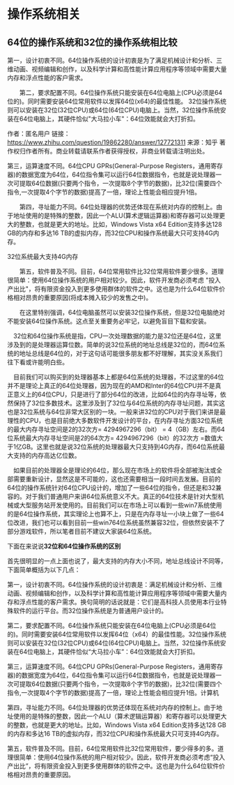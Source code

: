 # 操作系统相关



## 64位的操作系统和32位的操作系统相比较

第一，设计初衷不同。64位操作系统的设计初衷是为了满足机械设计和分析、三维动画、视频编辑和创作，以及科学计算和高性能计算应用程序等领域中需要大量内存和浮点性能的客户需求。


　　第二，要求配置不同。64位操作系统只能安装在64位电脑上(CPU必须是64位的)。同时需要安装64位常用软件以发挥64位(x64)的最佳性能。 32位操作系统则可以安装在32位(32位CPU)或64位(64位CPU)电脑上。当然，32位操作系统安装在64位电脑上，其硬件恰似"大马拉小车"：64位效能就会大打折扣。

作者：匿名用户
链接：https://www.zhihu.com/question/19862280/answer/127721311
来源：知乎
著作权归作者所有。商业转载请联系作者获得授权，非商业转载请注明出处。



第三，运算速度不同。64位CPU GPRs(General-Purpose Registers，通用寄存器)的数据宽度为64位，64位指令集可以运行64位数据指令，也就是说处理器一次可提取64位数据(只要两个指令，一次提取8个字节的数据)，比32位(需要四个指令,一次提取4个字节的数据)提高了一倍，理论上性能会相应提升1倍。

　　第四，寻址能力不同。64位处理器的优势还体现在系统对内存的控制上。由于地址使用的是特殊的整数，因此一个ALU(算术逻辑运算器)和寄存器可以处理更大的整数，也就是更大的地址。比如，Windows Vista x64 Edition支持多达128 GB的内存和多达16 TB的虚拟内存，而32位CPU和操作系统最大只可支持4G内存。


32位系统最大支持4G内存

　　第五，软件普及不同。目前，64位常用软件比32位常用软件要少很多。道理很简单：使用64位操作系统的用户相对较少。因此，软件开发商必须考虑 "投入产出比"，将有限资金投入到更多使用群体的软件之中。这也是为什么64位软件价格相对昂贵的重要原因(将成本摊入较少的发售之中)。


　　在这里特别强调，64位电脑虽然可以安装32位操作系统，但是32位电脑绝对不能安装64位操作系统。这点至关重要务必牢记，以避免盲目下载和安装。



　32位和64位操作系统是指，CPU一次处理数据的能力是32位还是64位，这里涉及到的是处理器运算位数。简单的说32位系统的地址总线是32位的，而64位系统的地址总线是64位的，对于这句话可能很多朋友都不好理解，其实没关系我们往下看或许能明白些。

　目前我们可以购买到的处理器基本上都是64位系统的处理器，不过这里的64位并不是理论上真正的64位处理器，因为现在的AMD和Inter的64位CPU并不是真正意义上的64位CPU，只是进行了部分64位的改进，比如64位的内存寻址等，依然保持了32位多数技术。这里涉及到了32位与64位系统的内存寻址问题，其实这也是32位系统与64位非常大区别的一块。一般来讲32位的CPU对于我们来讲是最理性的CPU，也是目前绝大多数软件开发设计的平台，在内存寻址方面32位系统的最大内存寻址空间是2的32次方= 4294967296（bit） = 4（GB）左右。而64位系统最大内存寻址空间是2的64次方= 4294967296（bit）的32次方 =数值大于1亿GB。这里也就是说32位系统的处理器最大只支持到4G内存，而64位系统最大支持的内存高达亿位数。

　如果目前的处理器全是理论的64位，那么现在市场上的软件将全部被淘汰或全部需要重新设计，显然这是不可能的，这也还需要相当一段时间去发展。目前的64位的操作系统针对64位CPU设计的，增加了一些64位的指令，但还是和32兼容的。对于我们普通用户来讲64位系统意义不大。真正的64位技术是针对大型机械或大型服务站开发使用的。目前我们可以在市场上可以看到一些win7系统使用的是64位操作系统，其实理论上也算不上，只是在内存寻址一小块上做了一些64位改进，我们也可以看到目前一些win764位系统虽然兼容32位，但依然安装不了部分游戏软件，所以笔者目前不建议大家装64位系统。

下面在来说说**32位和64位操作系统的区别**

首先很明显的一点上面也说了，最大支持的内存大小不同，地址总线设计不同等，下面简单概括为以下几点：

 第一，设计初衷不同。64位操作系统的设计初衷是：满足机械设计和分析、三维动画、视频编辑和创作，以及科学计算和高性能计算应用程序等领域中需要大量内存和浮点性能的客户需求。换句简明的话说就是：它们是高科技人员使用本行业特殊软件的运行平台。而32位操作系统是为普通用户设计的。

​    第二，要求配置不同。64位操作系统只能安装在64位电脑上(CPU必须是64位的)。同时需要安装64位常用软件以发挥64位（x64）的最佳性能。32位操作系统则可以安装在32位(32位CPU)或64位(64位CPU)电脑上。当然，32位操作系统安装在64位电脑上，其硬件恰似“大马拉小车”：64位效能就会大打折扣。

第三，运算速度不同。64位CPU GPRs(General-Purpose Registers，通用寄存器)的数据宽度为64位，64位指令集可以运行64位数据指令，也就是说处理器一次可提取64位数据(只要两个指令，一次提取8个字节的数据)，比32位(需要四个指令,一次提取4个字节的数据)提高了一倍，理论上性能会相应提升1倍。计算机

​    第四，寻址能力不同。64位处理器的优势还体现在系统对内存的控制上。由于地址使用的是特殊的整数，因此一个ALU（算术逻辑运算器）和寄存器可以处理更大的整数，也就是更大的地址。比如，Windows Vista x64 Edition支持多达128 GB的内存和多达16 TB的虚拟内存，而32位CPU和操作系统最大只可支持4G内存。

​    第五，软件普及不同。目前，64位常用软件比32位常用软件，要少得多的多。道理很简单：使用64位操作系统的用户相对较少。因此，软件开发商必须考虑“投入产出比”，将有限资金投入到更多使用群体的软件之中。这也是为什么64位软件价格相对昂贵的重要原因。
